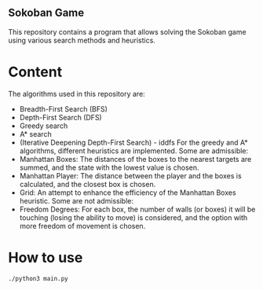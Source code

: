 ## Sokoban Game
This repository contains a program that allows solving the Sokoban game using various search methods and heuristics.
# Content
The algorithms used in this repository are:
- Breadth-First Search (BFS)
- Depth-First Search (DFS)
- Greedy search
- A* search
- (Iterative Deepening Depth-First Search) - iddfs
For the greedy and A* algorithms, different heuristics are implemented. 
Some are admissible:
- Manhattan Boxes: The distances of the boxes to the nearest targets are summed, and the state with the lowest value is chosen.
- Manhattan Player: The distance between the player and the boxes is calculated, and the closest box is chosen.
- Grid: An attempt to enhance the efficiency of the Manhattan Boxes heuristic.
Some are not admissible:
- Freedom Degrees: For each box, the number of walls (or boxes) it will be touching (losing the ability to move) is considered, and the option with more freedom of movement is chosen.

# How to use
```bash
./python3 main.py
```